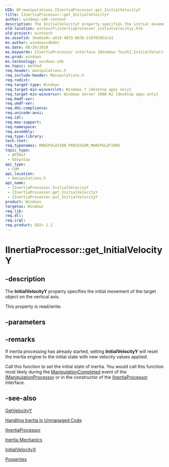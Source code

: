 ```yaml
---
UID: NF:manipulations.IInertiaProcessor.get_InitialVelocityY
title: IInertiaProcessor::get_InitialVelocityY
author: windows-sdk-content
description: The InitialVelocityY property specifies the initial movement of the target object on the vertical axis.
old-location: wintouch\iinertiaprocessor_initialvelocityy.htm
old-project: wintouch
ms.assetid: 3ba0aa0c-a819-4833-883b-218702052ce1
ms.author: windowssdkdev
ms.date: 08/29/2018
ms.keywords: IInertiaProcessor interface [Windows Touch],InitialVelocityY property, IInertiaProcessor.InitialVelocityY, IInertiaProcessor.get_InitialVelocityY, IInertiaProcessor::InitialVelocityY, IInertiaProcessor::get_InitialVelocityY, IInertiaProcessor::put_InitialVelocityY, InitialVelocityY property [Windows Touch], InitialVelocityY property [Windows Touch],IInertiaProcessor interface, get_InitialVelocityY, manipulations/IInertiaProcessor::InitialVelocityY, manipulations/IInertiaProcessor::get_InitialVelocityY, manipulations/IInertiaProcessor::put_InitialVelocityY, wintouch.iinertiaprocessor_initialvelocityy
ms.prod: windows
ms.technology: windows-sdk
ms.topic: method
req.header: manipulations.h
req.include-header: Manipulations.h
req.redist: 
req.target-type: Windows
req.target-min-winverclnt: Windows 7 [desktop apps only]
req.target-min-winversvr: Windows Server 2008 R2 [desktop apps only]
req.kmdf-ver: 
req.umdf-ver: 
req.ddi-compliance: 
req.unicode-ansi: 
req.idl: 
req.max-support: 
req.namespace: 
req.assembly: 
req.type-library: 
tech.root: 
req.typenames: MANIPULATION_PROCESSOR_MANIPULATIONS
topic_type:
 - APIRef
 - kbSyntax
api_type:
 - COM
api_location:
 - manipulations.h
api_name:
 - IInertiaProcessor.InitialVelocityY
 - IInertiaProcessor.get_InitialVelocityY
 - IInertiaProcessor.put_InitialVelocityY
product: Windows
targetos: Windows
req.lib: 
req.dll: 
req.irql: 
req.product: GDI+ 1.1
---
```


# IInertiaProcessor::get_InitialVelocityY


## -description


The <b>InitialVelocityY</b> property specifies the initial movement of the target object on the vertical axis.

This property is read/write.


## -parameters


## -remarks



If inertia processing has already started, setting <b>InitialVelocityY</b> will reset the inertia engine to the initial state with new velocity values applied.		
		

Call this function to set the initial state of inertia. You would call this function most likely during the <a href="https://msdn.microsoft.com/1284df32-f4e8-43b3-b825-9172ad39f0e6">ManipulationCompleted</a> event of the <a href="https://msdn.microsoft.com/963f87c1-e128-4bd5-9f28-d49418f768fb">IManipulationProcessor</a> or in the constructor of the <a href="https://msdn.microsoft.com/8dc171eb-0c6e-41dd-b506-5f91ea703a53">IInertiaProcessor</a> interface.




## -see-also




<a href="https://msdn.microsoft.com/b531c4e5-8437-4869-9264-3fe131b8acc8">GetVelocityY</a>



<a href="https://msdn.microsoft.com/3261b461-add2-4e92-9a51-b2d46630fb4f">Handling Inertia in Unmanaged Code</a>



<a href="https://msdn.microsoft.com/8dc171eb-0c6e-41dd-b506-5f91ea703a53">IInertiaProcessor</a>



<a href="https://msdn.microsoft.com/188b6936-b36e-4e57-9118-8b61ed134c17">Inertia Mechanics</a>



<a href="https://msdn.microsoft.com/23ae7083-0a78-4628-8a04-f9bd762aac02">InitialVelocityX</a>



<a href="https://msdn.microsoft.com/47fd1a49-8e14-4076-8ce6-f0c4917e8cf1">Properties</a>
 

 

